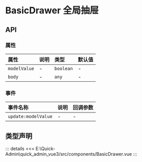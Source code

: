 # BasicDrawer 全局抽屉





## API

### 属性

|属性|说明|类型|默认值|
|:---|:---|:---|:---|
|`modelValue`|-|`boolean`|-|
|`body`|-|`any`|-|


### 事件

|事件名称|说明|回调参数|
|:---|:---|:---|
|`update:modelValue`|-|-|





## 类型声明
::: details
<<< E:\Quick-Admin\quick_admin_vue3/src/components/BasicDrawer.vue
:::  


